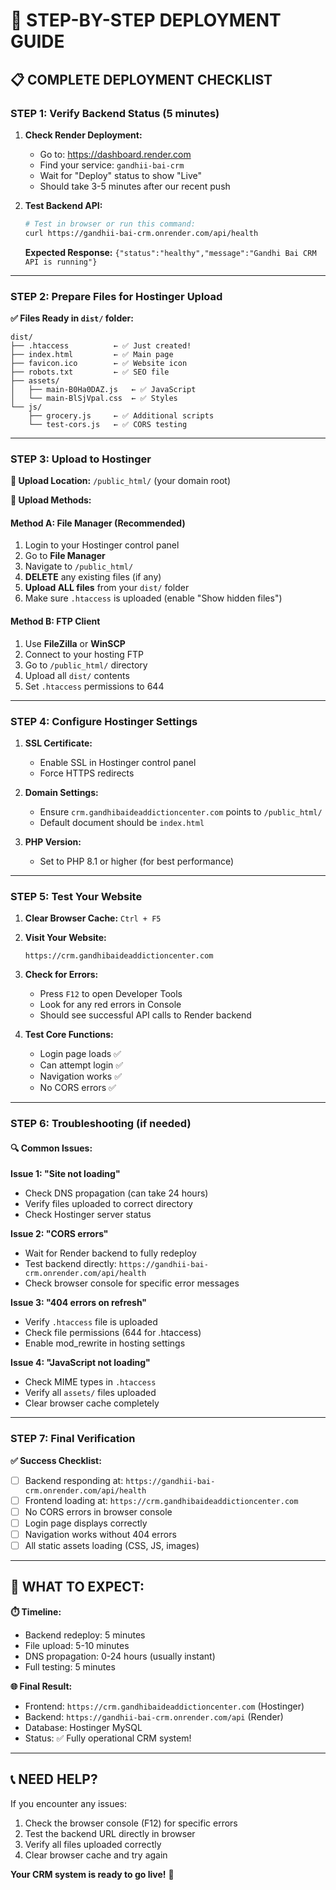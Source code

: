 # 🚀 STEP-BY-STEP DEPLOYMENT GUIDE

## 📋 COMPLETE DEPLOYMENT CHECKLIST

### **STEP 1: Verify Backend Status (5 minutes)**
1. **Check Render Deployment:**
   - Go to: https://dashboard.render.com
   - Find your service: `gandhii-bai-crm`
   - Wait for "Deploy" status to show "Live"
   - Should take 3-5 minutes after our recent push

2. **Test Backend API:**
   ```bash
   # Test in browser or run this command:
   curl https://gandhii-bai-crm.onrender.com/api/health
   ```
   **Expected Response:** `{"status":"healthy","message":"Gandhi Bai CRM API is running"}`

---

### **STEP 2: Prepare Files for Hostinger Upload**

**✅ Files Ready in `dist/` folder:**
```
dist/
├── .htaccess          ← ✅ Just created!
├── index.html         ← ✅ Main page
├── favicon.ico        ← ✅ Website icon
├── robots.txt         ← ✅ SEO file
├── assets/
│   ├── main-B0Ha0DAZ.js   ← ✅ JavaScript
│   └── main-BlSjVpal.css  ← ✅ Styles
└── js/
    ├── grocery.js     ← ✅ Additional scripts
    └── test-cors.js   ← ✅ CORS testing
```

---

### **STEP 3: Upload to Hostinger**

**📂 Upload Location:** `/public_html/` (your domain root)

**🔧 Upload Methods:**

#### **Method A: File Manager (Recommended)**
1. Login to your Hostinger control panel
2. Go to **File Manager**
3. Navigate to `/public_html/`
4. **DELETE** any existing files (if any)
5. **Upload ALL files** from your `dist/` folder
6. Make sure `.htaccess` is uploaded (enable "Show hidden files")

#### **Method B: FTP Client**
1. Use **FileZilla** or **WinSCP**
2. Connect to your hosting FTP
3. Go to `/public_html/` directory
4. Upload all `dist/` contents
5. Set `.htaccess` permissions to 644

---

### **STEP 4: Configure Hostinger Settings**

1. **SSL Certificate:**
   - Enable SSL in Hostinger control panel
   - Force HTTPS redirects

2. **Domain Settings:**
   - Ensure `crm.gandhibaideaddictioncenter.com` points to `/public_html/`
   - Default document should be `index.html`

3. **PHP Version:**
   - Set to PHP 8.1 or higher (for best performance)

---

### **STEP 5: Test Your Website**

1. **Clear Browser Cache:** `Ctrl + F5`

2. **Visit Your Website:**
   ```
   https://crm.gandhibaideaddictioncenter.com
   ```

3. **Check for Errors:**
   - Press `F12` to open Developer Tools
   - Look for any red errors in Console
   - Should see successful API calls to Render backend

4. **Test Core Functions:**
   - Login page loads ✅
   - Can attempt login ✅
   - Navigation works ✅
   - No CORS errors ✅

---

### **STEP 6: Troubleshooting (if needed)**

#### **🔍 Common Issues:**

**Issue 1: "Site not loading"**
- Check DNS propagation (can take 24 hours)
- Verify files uploaded to correct directory
- Check Hostinger server status

**Issue 2: "CORS errors"**
- Wait for Render backend to fully redeploy
- Test backend directly: `https://gandhii-bai-crm.onrender.com/api/health`
- Check browser console for specific error messages

**Issue 3: "404 errors on refresh"**
- Verify `.htaccess` file is uploaded
- Check file permissions (644 for .htaccess)
- Enable mod_rewrite in hosting settings

**Issue 4: "JavaScript not loading"**
- Check MIME types in `.htaccess`
- Verify all `assets/` files uploaded
- Clear browser cache completely

---

### **STEP 7: Final Verification**

**✅ Success Checklist:**
- [ ] Backend responding at: `https://gandhii-bai-crm.onrender.com/api/health`
- [ ] Frontend loading at: `https://crm.gandhibaideaddictioncenter.com`
- [ ] No CORS errors in browser console
- [ ] Login page displays correctly
- [ ] Navigation works without 404 errors
- [ ] All static assets loading (CSS, JS, images)

---

## 🎯 WHAT TO EXPECT:

**⏱️ Timeline:**
- Backend redeploy: 5 minutes
- File upload: 5-10 minutes
- DNS propagation: 0-24 hours (usually instant)
- Full testing: 5 minutes

**🌐 Final Result:**
- Frontend: `https://crm.gandhibaideaddictioncenter.com` (Hostinger)
- Backend: `https://gandhii-bai-crm.onrender.com/api` (Render)
- Database: Hostinger MySQL
- Status: ✅ Fully operational CRM system!

---

## 📞 NEED HELP?

If you encounter any issues:
1. Check the browser console (F12) for specific errors
2. Test the backend URL directly in browser
3. Verify all files uploaded correctly
4. Clear browser cache and try again

**Your CRM system is ready to go live!** 🚀
